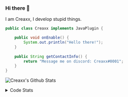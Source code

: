 ### Hi there 👋

I am Creaxx, I develop stupid things. 

```java
public class Creaxx implements JavaPlugin {

    public void onEnable() {
        System.out.println("Hello there!");
    }
    
    public String getContactInfo() {
        return "Message me on discord: Creaxx#0001";
    }
}
```

![Creaxx's Github Stats](https://github-readme-stats.vercel.app/api?username=CreaxxOG&show_icons=true&theme=dark&count_private=true)

<details>
  <summary>Code Stats</summary>

<!--START_SECTION:waka-->
![Code Time](http://img.shields.io/badge/Code%20Time-942%20hrs%2040%20mins-blue)

![Lines of code](https://img.shields.io/badge/From%20Hello%20World%20I%27ve%20Written-2%20Thousand%20lines%20of%20code-blue)

**🐱 My GitHub Data** 

> 🏆 673 Contributions in the Year 2022
 > 
> 📦 231.4 kB Used in GitHub's Storage 
 > 
> 🚫 Not Opted to Hire
 > 
> 📜 3 Public Repositories 
 > 
> 🔑 3 Private Repositories  
 > 
**I'm an Early 🐤** 

```text
🌞 Morning    20 commits     █░░░░░░░░░░░░░░░░░░░░░░░░   4.36% 
🌆 Daytime    213 commits    ███████████░░░░░░░░░░░░░░   46.41% 
🌃 Evening    206 commits    ███████████░░░░░░░░░░░░░░   44.88% 
🌙 Night      20 commits     █░░░░░░░░░░░░░░░░░░░░░░░░   4.36%

```
📅 **I'm Most Productive on Sunday** 

```text
Monday       68 commits     ███░░░░░░░░░░░░░░░░░░░░░░   14.81% 
Tuesday      70 commits     ███░░░░░░░░░░░░░░░░░░░░░░   15.25% 
Wednesday    71 commits     ███░░░░░░░░░░░░░░░░░░░░░░   15.47% 
Thursday     52 commits     ██░░░░░░░░░░░░░░░░░░░░░░░   11.33% 
Friday       47 commits     ██░░░░░░░░░░░░░░░░░░░░░░░   10.24% 
Saturday     65 commits     ███░░░░░░░░░░░░░░░░░░░░░░   14.16% 
Sunday       86 commits     ████░░░░░░░░░░░░░░░░░░░░░   18.74%

```


📊 **This Week I Spent My Time On** 

```text
💬 Programming Languages: 
Java                     13 hrs 22 mins      ██████████████████████░░░   90.73% 
XML                      43 mins             █░░░░░░░░░░░░░░░░░░░░░░░░   4.91% 
Kotlin                   31 mins             █░░░░░░░░░░░░░░░░░░░░░░░░   3.6% 
YAML                     5 mins              ░░░░░░░░░░░░░░░░░░░░░░░░░   0.67% 
GitIgnore file           0 secs              ░░░░░░░░░░░░░░░░░░░░░░░░░   0.04%

🔥 Editors: 
IntelliJ                 14 hrs 45 mins      █████████████████████████   100.0%

```

**I Mostly Code in Java** 

```text
Java                     7 repos             ████████████████░░░░░░░░░   63.64% 
Kotlin                   3 repos             ██████░░░░░░░░░░░░░░░░░░░   27.27% 
EJS                      1 repo              ██░░░░░░░░░░░░░░░░░░░░░░░   9.09%

```



 Last Updated on 25/10/2022 07:03:10 UTC
<!--END_SECTION:waka-->
</details>
